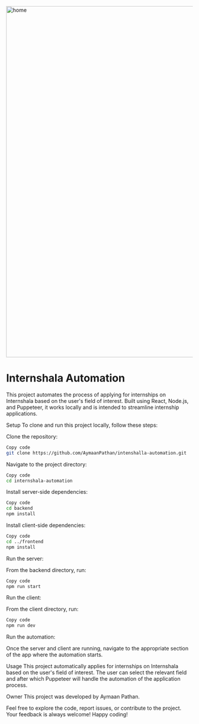 
<img width="947" alt="home" src="https://github.com/user-attachments/assets/eda17f25-ea9b-43b2-bd72-b163447d0cb2">


<h1>Internshala Automation</h1>
This project automates the process of applying for internships on Internshala based on the user's field of interest. Built using React, Node.js, and Puppeteer, it works locally and is intended to streamline internship applications.

Setup
To clone and run this project locally, follow these steps:

Clone the repository:

```bash
Copy code
git clone https://github.com/AymaanPathan/intenshalla-automation.git
```
Navigate to the project directory:

```bash
Copy code
cd internshala-automation
```
Install server-side dependencies:

```bash
Copy code
cd backend
npm install
```
Install client-side dependencies:

```bash
Copy code
cd ../frontend
npm install
```


Run the server:

From the backend directory, run:

```bash
Copy code
npm run start
```
Run the client:

From the client directory, run:

```bash
Copy code
npm run dev
```
Run the automation:

Once the server and client are running, navigate to the appropriate section of the app where the automation starts.

Usage
This project automatically applies for internships on Internshala based on the user's field of interest. The user can select the relevant field and after which Puppeteer will handle the automation of the application process.

Owner
This project was developed by Aymaan Pathan.

Feel free to explore the code, report issues, or contribute to the project. Your feedback is always welcome! Happy coding!

